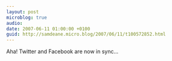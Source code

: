 ```yaml
---
layout: post
microblog: true
audio: 
date: 2007-06-11 01:00:00 +0100
guid: http://samdeane.micro.blog/2007/06/11/t100572852.html
---
```

Aha! Twitter and Facebook are now in sync...
